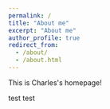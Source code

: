 ```yaml
---
permalink: /
title: "About me"
excerpt: "About me"
author_profile: true
redirect_from: 
  - /about/
  - /about.html
---
```


This is Charles's homepage!


test test
